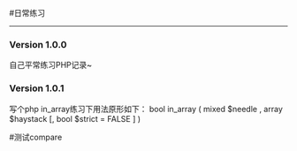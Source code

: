 #日常练习

-----------------------

<h3 id="20151112">Version 1.0.0</h3>
自己平常练习PHP记录~

<h3 id="20151119">Version 1.0.1</h3>
写个php in_array练习下用法原形如下：
bool in_array ( mixed $needle , array $haystack [, bool $strict = FALSE ] )

#测试compare
